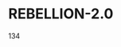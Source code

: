 # REBELLION-2.0                                                                                                          

134

